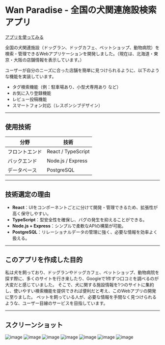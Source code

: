 # Wan Paradise - 全国の犬関連施設検索アプリ

[アプリを使ってみる](https://wan.mayuka.site)

全国の犬関連施設（ドッグラン、ドッグカフェ、ペットショップ、動物病院）を検索・管理できるWebアプリケーションを開発しました。（現在は、北海道・東京・大阪の店舗情報を表示しています。）

ユーザーが自分のニーズに合った店舗を簡単に見つけられるように、以下のような機能を実装しています。

- タグ検索機能（例：駐車場あり、小型犬専用あり など）
- お気に入り登録機能
- レビュー投稿機能
- スマートフォン対応（レスポンシブデザイン）

---

## 使用技術

| 分野 | 技術 |
|------|------|
| フロントエンド | React / TypeScript |
| バックエンド | Node.js / Express |
| データベース | PostgreSQL |

---

## 技術選定の理由

- **React**：UIをコンポーネントごとに分けて開発・管理できるため、拡張性が高く保守しやすい。
- **TypeScript**：型安全性を確保し、バグの発生を抑えることができる。
- **Node.js + Express**：シンプルで柔軟なAPIの構築が可能。
- **PostgreSQL**：リレーショナルデータの管理に強く、必要な情報を効率よく扱える。

---

## このアプリを作成した目的

私は犬を飼っており、ドッグランやドッグカフェ、ペットショップ、動物病院を探す際に、多くのサイトを行き来したり、Googleで1件ずつ口コミを調べるのが大変だと感じていました。
そこで、犬に関する施設情報を1つのサイトに集約し、使いやすい検索機能を提供できれば便利だと考え、このWebアプリの開発に至りました。
ペットを飼っている人が、必要な情報を手間なく見つけられるような、ユーザー目線のサービスを目指しています。

---

## スクリーンショット
![image](https://github.com/user-attachments/assets/11d135c9-e8ea-4915-a7de-21f0e5e9af64)
![image](https://github.com/user-attachments/assets/7b96f619-bb8d-4b9f-8df0-de8c09975119)
![image](https://github.com/user-attachments/assets/162b24d9-4039-4f10-a309-fe0611aabc5b)
![image](https://github.com/user-attachments/assets/2753c576-5ada-4e97-ac9f-868d0769a38d)
![image](https://github.com/user-attachments/assets/c3822296-39be-4d29-9964-5afbe6956556)
![image](https://github.com/user-attachments/assets/ccf220b1-f802-4559-af9d-ecaae58f6965)
![image](https://github.com/user-attachments/assets/a4e0065b-d05c-489a-8cad-658e9bbe3753)
